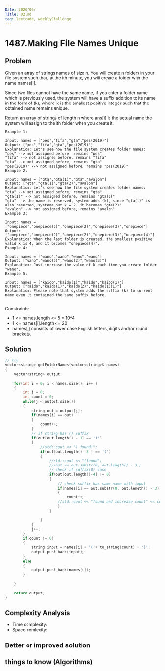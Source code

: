 ```yaml
---
Date: 2020/06/ 
Title: 02.md
tag: leetcode, weeklyChallenge
---
```

# 1487.Making File Names Unique

## Problem
Given an array of strings names of size n. You will create n folders in your file system such that, at the ith minute, you will create a folder with the name names[i].

Since two files cannot have the same name, if you enter a folder name which is previously used, the system will have a suffix addition to its name in the form of (k), where, k is the smallest positive integer such that the obtained name remains unique.

Return an array of strings of length n where ans[i] is the actual name the system will assign to the ith folder when you create it.
```
Example 1:

Input: names = ["pes","fifa","gta","pes(2019)"]
Output: ["pes","fifa","gta","pes(2019)"]
Explanation: Let's see how the file system creates folder names:
"pes" --> not assigned before, remains "pes"
"fifa" --> not assigned before, remains "fifa"
"gta" --> not assigned before, remains "gta"
"pes(2019)" --> not assigned before, remains "pes(2019)"
Example 2:

Input: names = ["gta","gta(1)","gta","avalon"]
Output: ["gta","gta(1)","gta(2)","avalon"]
Explanation: Let's see how the file system creates folder names:
"gta" --> not assigned before, remains "gta"
"gta(1)" --> not assigned before, remains "gta(1)"
"gta" --> the name is reserved, system adds (k), since "gta(1)" is also reserved, systems put k = 2. it becomes "gta(2)"
"avalon" --> not assigned before, remains "avalon"
Example 3:

Input: names = ["onepiece","onepiece(1)","onepiece(2)","onepiece(3)","onepiece"]
Output: ["onepiece","onepiece(1)","onepiece(2)","onepiece(3)","onepiece(4)"]
Explanation: When the last folder is created, the smallest positive valid k is 4, and it becomes "onepiece(4)".
Example 4:

Input: names = ["wano","wano","wano","wano"]
Output: ["wano","wano(1)","wano(2)","wano(3)"]
Explanation: Just increase the value of k each time you create folder "wano".
Example 5:

Input: names = ["kaido","kaido(1)","kaido","kaido(1)"]
Output: ["kaido","kaido(1)","kaido(2)","kaido(1)(1)"]
Explanation: Please note that system adds the suffix (k) to current name even it contained the same suffix before.
 
```
Constraints:
- 1 <= names.length <= 5 * 10^4
- 1 <= names[i].length <= 20
- names[i] consists of lower case English letters, digits and/or round brackets.
## Solution
```cpp
// try
vector<string> getFolderNames(vector<string>& names) 
{
    vector<string> output;
    
    for(int i = 0; i < names.size(); i++ )
    {
        int j = 0;
        int count = 0;
        while(j < output.size())
        {
            string out = output[j];
            if(names[i] == out)
            {
                count++;
            }
            // if string has () suffix
            if(out[out.length() - 1] == ')')
            {
                //std::cout << ") found!";
                if(out[out.length()- 3 ] == '(')
                {
                    //std::cout << "(found";
                    //cout << out.substr(0, out.length() - 3);
                    // check if suffix(0) case
                    if(out[out.length()-4] != 0)
                    {
                        // check suffix has same name with input
                        if(names[i] == out.substr(0, out.length() - 3))
                        {
                            count++;
                        //std::cout << "found and increase count" << count;
                        }    
                    }
                    
                }
            }
            j++;
        }
        if(count != 0)
        {
            string input = names[i] + '('+ to_string(count) + ')';
            output.push_back(input);    
        }
        else
        {
            output.push_back(names[i]);
        }
        
    }
    
    return output;
}   
```
## Complexity Analysis
- Time complexity:
- Space comlexity:
## Better or improved solution

## things to know (Algorithms)